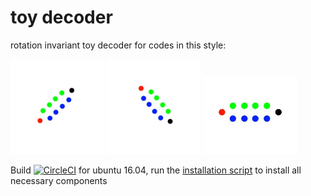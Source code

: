 # toy decoder

rotation invariant toy decoder for codes in this style:  

<p float="left">
  <img src="./pics/codeidk.jpg" width="150" />
  <img src="./pics/codeneg135.jpg" width="150" /> 
  <img src="./pics/code180.jpg" width="150" />
</p>

Build [![CircleCI](https://circleci.com/gh/juliangaal/hw/tree/master.svg?style=svg)](https://circleci.com/gh/juliangaal/hw/tree/master) for ubuntu 16.04, run the [installation script](./install.sh) to install all necessary components
